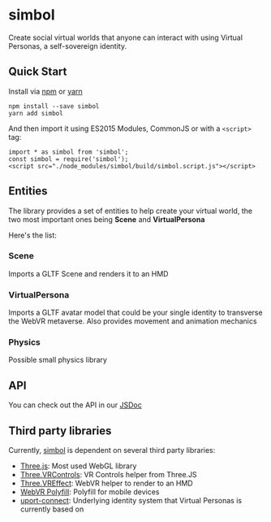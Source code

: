 # simbol

Create social virtual worlds that anyone can interact with using Virtual Personas, a self-sovereign identity.

## Quick Start

Install via [npm](https://npmjs.com) or [yarn](https://yarnpkg.com)

```
npm install --save simbol
yarn add simbol
```

And then import it using ES2015 Modules, CommonJS or with a `<script>` tag:

```
import * as simbol from 'simbol';
const simbol = require('simbol');
<script src="./node_modules/simbol/build/simbol.script.js"></script>
```

## Entities

The library provides a set of entities to help create your virtual world, the two most important ones being **Scene** and **VirtualPersona**

Here's the list:

### Scene

Imports a GLTF Scene and renders it to an HMD

### VirtualPersona

Imports a GLTF avatar model that could be your single identity to transverse the WebVR metaverse. Also provides movement and animation mechanics

### Physics

Possible small physics library

## API

You can check out the API in our [JSDoc](https://simbol.io/docs)

## Third party libraries

Currently, [simbol](https://simbol.io) is dependent on several third party libraries:

* [Three.js](https://threejs.org): Most used WebGL library
* [Three.VRControls](https://github.com/mrdoob/three.js/blob/dev/examples/js/controls/VRControls.js): VR Controls helper from Three.JS
* [Three.VREffect](https://github.com/mrdoob/three.js/blob/dev/examples/js/effects/VREffect.js): WebVR helper to render to an HMD
* [WebVR Polyfill](https://github.com/googlevr/webvr-polyfill): Polyfill for mobile devices
* [uport-connect](https://github.com/uport-project/uport-connect): Underlying identity system that Virtual Personas is currently based on
